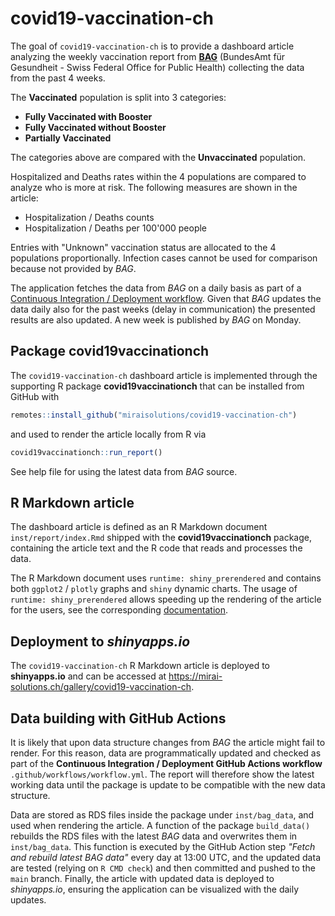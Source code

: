 # covid19-vaccination-ch

The goal of `covid19-vaccination-ch` is to provide a dashboard article
analyzing the weekly vaccination report from [**BAG**](https://www.bag.admin.ch/bag/en/home.html) (BundesAmt für Gesundheit - Swiss Federal Office for Public Health) collecting the data from the past 4 weeks.

The **Vaccinated** population is split into 3 categories:

- **Fully Vaccinated with Booster**
- **Fully Vaccinated without Booster**
- **Partially Vaccinated**

The categories above are compared with the **Unvaccinated** population.

Hospitalized and Deaths rates within the 4 populations are compared to analyze who is more at risk. The following measures are shown in the
article:

- Hospitalization / Deaths counts
- Hospitalization / Deaths per 100'000 people

Entries with "Unknown" vaccination status are allocated to the 4 populations proportionally. Infection cases cannot be used for comparison because not provided by *BAG*.

The application fetches the data from *BAG* on a daily basis as part of a [Continuous Integration / Deployment workflow](#data-building-with-github-actions). Given that *BAG* updates the data daily also for the past weeks (delay in communication) the presented results are also updated. A new week is published by *BAG* on Monday.

## Package covid19vaccinationch

The `covid19-vaccination-ch` dashboard article is implemented through the supporting R package **covid19vaccinationch** that can be installed from GitHub with

``` r
remotes::install_github("miraisolutions/covid19-vaccination-ch")
```

and used to render the article locally from R via

``` r
covid19vaccinationch::run_report()

```
See help file for using the latest data from *BAG* source.

## R Markdown article

The dashboard article is defined as an R Markdown document `inst/report/index.Rmd` shipped with the **covid19vaccinationch** package, containing the article text and the R code that reads and processes the data.

The R Markdown document uses `runtime: shiny_prerendered` and contains both `ggplot2` / `plotly` graphs and `shiny` dynamic charts. The usage of `runtime: shiny_prerendered` allows speeding up the rendering of the article for the users, see the corresponding [documentation](https://rmarkdown.rstudio.com/authoring_shiny_prerendered.HTML).

## Deployment to *shinyapps.io*

The `covid19-vaccination-ch` R Markdown article is deployed to **shinyapps.io** and can be accessed at <https://mirai-solutions.ch/gallery/covid19-vaccination-ch>.

## Data building with GitHub Actions

It is likely that upon data structure changes from *BAG* the article might fail to render. For this reason, data are programmatically updated and checked as part of the **Continuous Integration / Deployment GitHub Actions workflow** `.github/workflows/workflow.yml`. The report will therefore show the latest working data until the package is update to be compatible with the new data structure.

Data are stored as RDS files inside the package under `inst/bag_data`, and used when rendering the article. A function of the package `build_data()` rebuilds the RDS files with the latest *BAG* data and overwrites them in `inst/bag_data`. This function is executed by the GitHub Action step _"Fetch and rebuild latest BAG data"_ every day at 13:00 UTC, and the updated data are tested (relying on `R CMD check`) and then committed and pushed to the `main` branch. Finally, the article with updated data is deployed to *shinyapps.io*, ensuring the application can be visualized with the daily updates.
